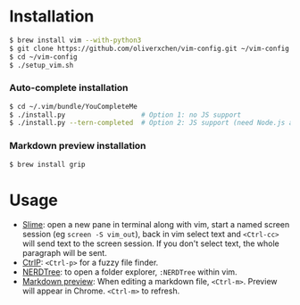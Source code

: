 # Installation

```bash
$ brew install vim --with-python3
$ git clone https://github.com/oliverxchen/vim-config.git ~/vim-config
$ cd ~/vim-config
$ ./setup_vim.sh
```

### Auto-complete installation
```bash
$ cd ~/.vim/bundle/YouCompleteMe
$ ./install.py                   # Option 1: no JS support
$ ./install.py --tern-completed  # Option 2: JS support (need Node.js and npm installed)
```

### Markdown preview installation

```bash
$ brew install grip
```

# Usage

* [Slime](https://github.com/jpalardy/vim-slime): open a new pane in terminal along with vim, start a named screen session (eg `screen -S vim_out`), back in vim select text and `<Ctrl-cc>` will send text to the screen session. If you don't select text, the whole paragraph will be sent.
* [CtrlP](https://github.com/ctrlpvim/ctrlp.vim): `<Ctrl-p>` for a fuzzy file finder.
* [NERDTree](https://github.com/scrooloose/nerdtree): to open a folder explorer, `:NERDTree` within vim.
* [Markdown preview](https://github.com/JamshedVesuna/vim-markdown-preview): When editing a markdown file, `<Ctrl-m>`. Preview will appear in Chrome. `<Ctrl-m>` to refresh.
